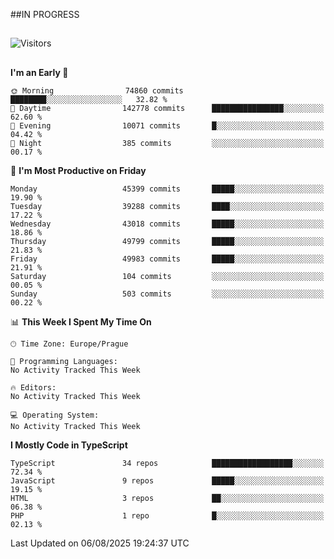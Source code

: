 ##IN PROGRESS
##
![Visitors](https://komarev.com/ghpvc/?username=petrbui&style=for-the-badge&label=Visitors+👀)



##
<!--
[![My GitHub stats](https://github-readme-stats.vercel.app/api?username=petrbui&theme=github_dark)](https://github.com/anuraghazra/github-readme-stats)

[![My wakatime stats](https://github-readme-stats.vercel.app/api/wakatime?username=petrbui&theme=github_dark)](https://github.com/anuraghazra/github-readme-stats)
-->
<!--START_SECTION:waka-->
**I'm an Early 🐤** 

```text
🌞 Morning                74860 commits       ████████░░░░░░░░░░░░░░░░░   32.82 % 
🌆 Daytime                142778 commits      ████████████████░░░░░░░░░   62.60 % 
🌃 Evening                10071 commits       █░░░░░░░░░░░░░░░░░░░░░░░░   04.42 % 
🌙 Night                  385 commits         ░░░░░░░░░░░░░░░░░░░░░░░░░   00.17 % 
```
📅 **I'm Most Productive on Friday** 

```text
Monday                   45399 commits       █████░░░░░░░░░░░░░░░░░░░░   19.90 % 
Tuesday                  39288 commits       ████░░░░░░░░░░░░░░░░░░░░░   17.22 % 
Wednesday                43018 commits       █████░░░░░░░░░░░░░░░░░░░░   18.86 % 
Thursday                 49799 commits       █████░░░░░░░░░░░░░░░░░░░░   21.83 % 
Friday                   49983 commits       █████░░░░░░░░░░░░░░░░░░░░   21.91 % 
Saturday                 104 commits         ░░░░░░░░░░░░░░░░░░░░░░░░░   00.05 % 
Sunday                   503 commits         ░░░░░░░░░░░░░░░░░░░░░░░░░   00.22 % 
```


📊 **This Week I Spent My Time On** 

```text
🕑︎ Time Zone: Europe/Prague

💬 Programming Languages: 
No Activity Tracked This Week

🔥 Editors: 
No Activity Tracked This Week

💻 Operating System: 
No Activity Tracked This Week
```

**I Mostly Code in TypeScript** 

```text
TypeScript               34 repos            ██████████████████░░░░░░░   72.34 % 
JavaScript               9 repos             █████░░░░░░░░░░░░░░░░░░░░   19.15 % 
HTML                     3 repos             ██░░░░░░░░░░░░░░░░░░░░░░░   06.38 % 
PHP                      1 repo              █░░░░░░░░░░░░░░░░░░░░░░░░   02.13 % 
```




 Last Updated on 06/08/2025 19:24:37 UTC
<!--END_SECTION:waka-->
